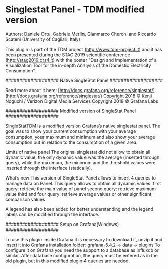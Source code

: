 # Singlestat Panel - TDM modified version
Authors: Daniele Ortu, Gabriele Merlin, Gianmarco Cherchi and Riccardo Scateni (University of Cagliari, Italy)

This plugin is part of the TDM project (http://www.tdm-project.it) and it has been presented during the STAG 2019 scientific conference (http://stag2019.crs4.it) with the poster "Design and Implementation of a Visualization Tool for the in-depth Analysis of the Domestic Electricity Consumption".

###################
Native  SingleStat Panel
###################

Read more about it here:
[http://docs.grafana.org/reference/singlestat/](http://docs.grafana.org/reference/singlestat/)
Copyright 2018 © Kenji Noguchi / Verizon Digital Media Services
Copyright 2018 © Grafana Labs

###################
Modified version of SingleStat Panel
###################

SingleStatTDM is a modified version Grafana’s native singlestat panel. The goal was to show your current consumption with your average consumption, your maximum and minimum and also show your average consumption put in relation to the consumption of a given area.

Limits of native panel
The original singlestat did not allow to obtain all dynamic value, the only dynamic value was the average (inserted through query), while the maximum, the minimum and the threshold values were inserted through the interface (statically).

What’s new
This version of SingleStat Panel allows to insert 4 queries to manage data on Panel. This query allows to obtain all dynamic values:
first query: retrieve the main value of panel
second query: retrieve maximum value
third and four query: retrieve average values or other significant comparison values

A legend has also been added for better understanding and the legend labels can be modified through the interface.


###################
Setup on Grafana(Windows)
###################

To use this plugin inside Grafana it is necessary to download it, unzip it and insert it into Grafana installation folder: grafana-5.4.2 -> data -> plugins 
To configure it on Grafana you need the support to a database as Influxdb or similar. After database configuration, the query must be entered as in the old plugin, but in this modified plugin 4 queries are needed.

